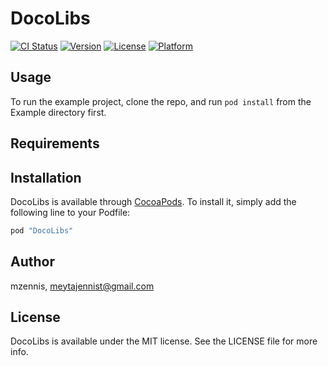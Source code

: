 # DocoLibs

[![CI Status](http://img.shields.io/travis/mzennis/DocoLibs.svg?style=flat)](https://travis-ci.org/mzennis/DocoLibs)
[![Version](https://img.shields.io/cocoapods/v/DocoLibs.svg?style=flat)](http://cocoapods.org/pods/DocoLibs)
[![License](https://img.shields.io/cocoapods/l/DocoLibs.svg?style=flat)](http://cocoapods.org/pods/DocoLibs)
[![Platform](https://img.shields.io/cocoapods/p/DocoLibs.svg?style=flat)](http://cocoapods.org/pods/DocoLibs)

## Usage

To run the example project, clone the repo, and run `pod install` from the Example directory first.

## Requirements

## Installation

DocoLibs is available through [CocoaPods](http://cocoapods.org). To install
it, simply add the following line to your Podfile:

```ruby
pod "DocoLibs"
```

## Author

mzennis, meytajennist@gmail.com

## License

DocoLibs is available under the MIT license. See the LICENSE file for more info.
